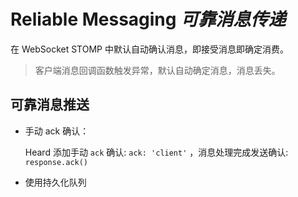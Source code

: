 # Reliable Messaging _可靠消息传递_

在 WebSocket STOMP 中默认自动确认消息，即接受消息即确定消费。

> 客户端消息回调函数触发异常，默认自动确定消息，消息丢失。

## 可靠消息推送

* 手动 ack 确认：

    Heard 添加手动 `ack` 确认: `ack: 'client'` ，消息处理完成发送确认: `response.ack()`

* 使用持久化队列
